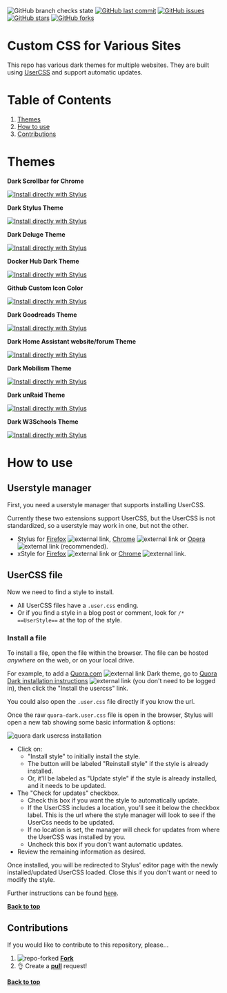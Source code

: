 ![GitHub branch checks state](https://img.shields.io/github/checks-status/moosedookie/CustomCSS/master?color=blueviolet&style=for-the-badge)
[![GitHub last commit](https://img.shields.io/github/last-commit/moosedookie/CustomCSS?color=blueviolet&style=for-the-badge)](https://github.com/moosedookie/CustomCSS)
[![GitHub issues](https://img.shields.io/github/issues/moosedookie/CustomCSS?color=blueviolet&style=for-the-badge)](https://github.com/moosedookie/CustomCSS/issues)
[![GitHub stars](https://img.shields.io/github/stars/moosedookie/CustomCSS?color=blueviolet&style=for-the-badge)](https://github.com/moosedookie/CustomCSS/stargazers)
[![GitHub forks](https://img.shields.io/github/forks/moosedookie/CustomCSS?color=blueviolet&style=for-the-badge)](https://github.com/moosedookie/CustomCSS/network)

# Custom CSS for Various Sites
This repo has various dark themes for multiple websites. They are built using [UserCSS](https://github.com/openstyles/stylus/wiki/UserCSS) and support automatic updates.

# Table of Contents

1. [Themes](#themes)
2. [How to use](#how-to-use)
3. [Contributions](#contributions)

# Themes

**Dark Scrollbar for Chrome**

[![Install directly with Stylus](https://img.shields.io/badge/Install%20directly%20with-Stylus-%233daee9?style=for-the-badge&color=blueviolet)](https://moosedookie.github.io/CustomCSS/dark-10-scrollbar/Dark-10-Scrollbar.user.css)

**Dark Stylus Theme**

[![Install directly with Stylus](https://img.shields.io/badge/Install%20directly%20with-Stylus-%233daee9?style=for-the-badge&color=blueviolet)](https://moosedookie.github.io/CustomCSS/dark-stylus-ui/dark-stylus-ui.user.css)

**Dark Deluge Theme**

[![Install directly with Stylus](https://img.shields.io/badge/Install%20directly%20with-Stylus-%233daee9?style=for-the-badge&color=blueviolet)](https://moosedookie.github.io/CustomCSS/deluge-dark/deluge.user.css)

**Docker Hub Dark Theme**

[![Install directly with Stylus](https://img.shields.io/badge/Install%20directly%20with-Stylus-%233daee9?style=for-the-badge&color=blueviolet)](https://moosedookie.github.io/CustomCSS/docker-hub/dockerhub.user.css)

**Github Custom Icon Color**

[![Install directly with Stylus](https://img.shields.io/badge/Install%20directly%20with-Stylus-%233daee9?style=for-the-badge&color=blueviolet)](https://moosedookie.github.io/CustomCSS/github-icon-color/github-icon-color.user.css)

**Dark Goodreads Theme**

[![Install directly with Stylus](https://img.shields.io/badge/Install%20directly%20with-Stylus-%233daee9?style=for-the-badge&color=blueviolet)](https://moosedookie.github.io/CustomCSS/goodreads/goodreads.user.css)

**Dark Home Assistant website/forum Theme**

[![Install directly with Stylus](https://img.shields.io/badge/Install%20directly%20with-Stylus-%233daee9?style=for-the-badge&color=blueviolet)](https://moosedookie.github.io/CustomCSS/home-assistant.io/home-assistant.io.user.css)

**Dark Mobilism Theme**

[![Install directly with Stylus](https://img.shields.io/badge/Install%20directly%20with-Stylus-%233daee9?style=for-the-badge&color=blueviolet)](https://moosedookie.github.io/CustomCSS/mobilism/mobilism.user.css)

**Dark unRaid Theme**

[![Install directly with Stylus](https://img.shields.io/badge/Install%20directly%20with-Stylus-%233daee9?style=for-the-badge&color=blueviolet)](https://moosedookie.github.io/CustomCSS/unRAID/unraid.user.css)

**Dark W3Schools Theme**

[![Install directly with Stylus](https://img.shields.io/badge/Install%20directly%20with-Stylus-%233daee9?style=for-the-badge&color=blueviolet)](https://moosedookie.github.io/CustomCSS/W3Schools/w3schools.user.css)

# How to use

## Userstyle manager

First, you need a userstyle manager that supports installing UserCSS.

Currently these two extensions support UserCSS, but the UserCSS is not standardized, so a userstyle may work in one, but not the other.

* Stylus for [Firefox](https://addons.mozilla.org/en-US/firefox/addon/styl-us/) ![external link](https://user-images.githubusercontent.com/136959/44433186-de548e80-a56a-11e8-8947-d3331bd6d7a1.png), [Chrome](https://chrome.google.com/webstore/detail/stylus/clngdbkpkpeebahjckkjfobafhncgmne) ![external link](https://user-images.githubusercontent.com/136959/44433186-de548e80-a56a-11e8-8947-d3331bd6d7a1.png) or [Opera](https://addons.opera.com/en-gb/extensions/details/stylus/) ![external link](https://user-images.githubusercontent.com/136959/44433186-de548e80-a56a-11e8-8947-d3331bd6d7a1.png) (recommended).
* xStyle for [Firefox](https://addons.mozilla.org/firefox/addon/xstyle/) ![external link](https://user-images.githubusercontent.com/136959/44433186-de548e80-a56a-11e8-8947-d3331bd6d7a1.png) or [Chrome](https://chrome.google.com/webstore/detail/xstyle/hncgkmhphmncjohllpoleelnibpmccpj) ![external link](https://user-images.githubusercontent.com/136959/44433186-de548e80-a56a-11e8-8947-d3331bd6d7a1.png).

## UserCSS file

Now we need to find a style to install.

* All UserCSS files have a `.user.css` ending.
* Or if you find a style in a blog post or comment, look for `/* ==UserStyle==` at the top of the style.

### Install a file

To install a file, open the file within the browser. The file can be hosted *anywhere* on the web, or on your local drive.

For example, to add a [Quora.com](https://www.quora.com/) ![external link](https://user-images.githubusercontent.com/136959/44433186-de548e80-a56a-11e8-8947-d3331bd6d7a1.png) Dark theme, go to [Quora Dark installation instructions](https://github.com/StylishThemes/Quora-Dark#installation) ![external link](https://user-images.githubusercontent.com/136959/44433186-de548e80-a56a-11e8-8947-d3331bd6d7a1.png) (you don't need to be logged in), then click the "Install the usercss" link.


You could also open the `.user.css` file directly if you know the url.

Once the raw `quora-dark.user.css` file is open in the browser, Stylus will open a new tab showing some basic information & options:

![quora dark usercss installation](https://user-images.githubusercontent.com/136959/45228413-bb272000-b288-11e8-87a4-ebc615ca8f0d.png)

* Click on:
  * "Install style" to initially install the style.
  * The button will be labeled "Reinstall style" if the style is already installed.
  * Or, it'll be labeled as "Update style" if the style is already installed, and it needs to be updated.
* The "Check for updates" checkbox.
  * Check this box if you want the style to automatically update.
  * If the UserCSS includes a location, you'll see it below the checkbox label. This is the url where the style manager will look to see if the UserCss needs to be updated.
  * If no location is set, the manager will check for updates from where the UserCSS was installed by you.
  * Uncheck this box if you don't want automatic updates.
* Review the remaining information as desired.

Once installed, you will be redirected to Stylus' editor page with the newly installed/updated UserCSS loaded. Close this if you don't want or need to modify the style.

Further instructions can be found [here](https://github.com/openstyles/stylus/wiki/UserCSS#usercss-file).

**[Back to top](#table-of-contents)**

## Contributions

If you would like to contribute to this repository, please...

1. ![repo-forked](https://user-images.githubusercontent.com/136959/42383736-c4cb0db8-80fd-11e8-91ca-12bae108bccc.png) [**Fork**](https://github.com/moosedookie/CustomCSS/fork)
2. 👌 Create a [**pull**](https://github.com/moosedookie/CustomCSS/compare) request!

**[Back to top](#table-of-contents)**
